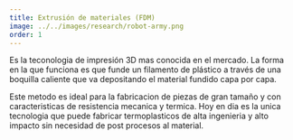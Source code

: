 ```yaml
---
title: Extrusión de materiales (FDM) 
image: ../../images/research/robot-army.png
order: 1
---
```


Es la teconologia de impresión 3D mas conocida en el mercado. La forma en la que funciona es que funde un filamento de plástico a través de una boquilla caliente que va depositando el material fundido capa por capa. 

Este metodo es ideal para la fabricacion de piezas de gran tamaño y con caracteristicas de resistencia mecanica y termica. Hoy en dia es la unica tecnologia que puede fabricar termoplasticos de alta ingenieria y alto impacto sin necesidad de post procesos al material. 

 

 
